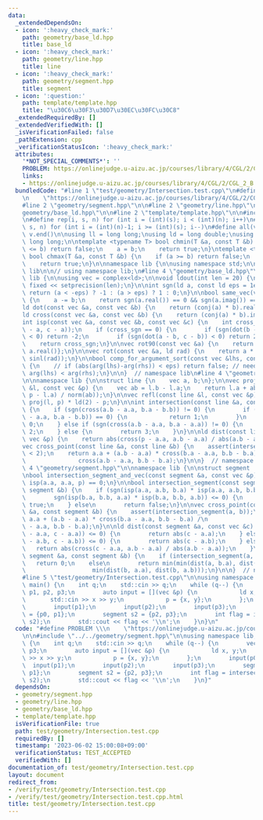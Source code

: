 ```yaml
---
data:
  _extendedDependsOn:
  - icon: ':heavy_check_mark:'
    path: geometry/base_ld.hpp
    title: base_ld
  - icon: ':heavy_check_mark:'
    path: geometry/line.hpp
    title: line
  - icon: ':heavy_check_mark:'
    path: geometry/segment.hpp
    title: segment
  - icon: ':question:'
    path: template/template.hpp
    title: "\u30C6\u30F3\u30D7\u30EC\u30FC\u30C8"
  _extendedRequiredBy: []
  _extendedVerifiedWith: []
  _isVerificationFailed: false
  _pathExtension: cpp
  _verificationStatusIcon: ':heavy_check_mark:'
  attributes:
    '*NOT_SPECIAL_COMMENTS*': ''
    PROBLEM: https://onlinejudge.u-aizu.ac.jp/courses/library/4/CGL/2/CGL_2_B
    links:
    - https://onlinejudge.u-aizu.ac.jp/courses/library/4/CGL/2/CGL_2_B
  bundledCode: "#line 1 \"test/geometry/Intersection.test.cpp\"\n#define PROBLEM \\\
    \n    \"https://onlinejudge.u-aizu.ac.jp/courses/library/4/CGL/2/CGL_2_B\"\n\n\
    #line 2 \"geometry/segment.hpp\"\n\n#line 2 \"geometry/line.hpp\"\n\n#line 2 \"\
    geometry/base_ld.hpp\"\n\n#line 2 \"template/template.hpp\"\n\n#include <bits/stdc++.h>\n\
    \n#define rep(i, s, n) for (int i = (int)(s); i < (int)(n); i++)\n#define rrep(i,\
    \ s, n) for (int i = (int)(n)-1; i >= (int)(s); i--)\n#define all(v) v.begin(),\
    \ v.end()\n\nusing ll = long long;\nusing ld = long double;\nusing ull = unsigned\
    \ long long;\n\ntemplate <typename T> bool chmin(T &a, const T &b) {\n    if (a\
    \ <= b) return false;\n    a = b;\n    return true;\n}\ntemplate <typename T>\
    \ bool chmax(T &a, const T &b) {\n    if (a >= b) return false;\n    a = b;\n\
    \    return true;\n}\n\nnamespace lib {\n\nusing namespace std;\n\n}  // namespace\
    \ lib\n\n// using namespace lib;\n#line 4 \"geometry/base_ld.hpp\"\n\nnamespace\
    \ lib {\n\nusing vec = complex<ld>;\n\nvoid ldout(int len = 20) {\n    cout <<\
    \ fixed << setprecision(len);\n}\n\nint sgn(ld a, const ld eps = 1e-7) {\n   \
    \ return (a < -eps) ? -1 : (a > eps) ? 1 : 0;\n}\n\nbool same_vec(vec a, vec b)\
    \ {\n    a -= b;\n    return sgn(a.real()) == 0 && sgn(a.imag()) == 0;\n}\n\n\
    ld dot(const vec &a, const vec &b) {\n    return (conj(a) * b).real();\n}\n\n\
    ld cross(const vec &a, const vec &b) {\n    return (conj(a) * b).imag();\n}\n\n\
    int isp(const vec &a, const vec &b, const vec &c) {\n    int cross_sgn = sgn(cross(b\
    \ - a, c - a));\n    if (cross_sgn == 0) {\n        if (sgn(dot(b - a, c - a))\
    \ < 0) return -2;\n        if (sgn(dot(a - b, c - b)) < 0) return 2;\n    }\n\
    \    return cross_sgn;\n}\n\nvec rot90(const vec &a) {\n    return {-a.imag(),\
    \ a.real()};\n}\n\nvec rot(const vec &a, ld rad) {\n    return a * vec(cosl(rad),\
    \ sinl(rad));\n}\n\nbool comp_for_argument_sort(const vec &lhs, const vec &rhs)\
    \ {\n    // if (abs(arg(lhs)-arg(rhs)) < eps) return false; // need ?\n    return\
    \ arg(lhs) < arg(rhs);\n}\n\n}  // namespace lib\n#line 4 \"geometry/line.hpp\"\
    \n\nnamespace lib {\n\nstruct line {\n    vec a, b;\n};\n\nvec proj(const line\
    \ &l, const vec &p) {\n    vec ab = l.b - l.a;\n    return l.a + ab * (dot(ab,\
    \ p - l.a) / norm(ab));\n}\n\nvec refl(const line &l, const vec &p) {\n    return\
    \ proj(l, p) * ld(2) - p;\n}\n\nint intersection(const line &a, const line &b)\
    \ {\n    if (sgn(cross(a.b - a.a, b.a - b.b)) != 0) {\n        if (sgn(dot(a.b\
    \ - a.a, b.a - b.b)) == 0) {\n            return 1;\n        }\n        return\
    \ 0;\n    } else if (sgn(cross(a.b - a.a, b.a - a.a)) != 0) {\n        return\
    \ 2;\n    } else {\n        return 3;\n    }\n}\n\nld dist(const line &a, const\
    \ vec &p) {\n    return abs(cross(p - a.a, a.b - a.a) / abs(a.b - a.a));\n}\n\n\
    vec cross_point(const line &a, const line &b) {\n    assert(intersection(a, b)\
    \ < 2);\n    return a.a + (a.b - a.a) * cross(b.a - a.a, b.b - b.a) /\n      \
    \               cross(a.b - a.a, b.b - b.a);\n}\n\n}  // namespace lib\n#line\
    \ 4 \"geometry/segment.hpp\"\n\nnamespace lib {\n\nstruct segment : line {};\n\
    \nbool intersection_segment_and_vec(const segment &a, const vec &p) {\n    return\
    \ isp(a.a, a.a, p) == 0;\n}\n\nbool intersection_segment(const segment &a, const\
    \ segment &b) {\n    if (sgn(isp(a.a, a.b, b.a) * isp(a.a, a.b, b.b)) <= 0 &&\n\
    \        sgn(isp(b.a, b.b, a.a) * isp(b.a, b.b, a.b)) <= 0) {\n        return\
    \ true;\n    } else\n        return false;\n}\n\nvec cross_point(const segment\
    \ &a, const segment &b) {\n    assert(intersection_segment(a, b));\n    return\
    \ a.a + (a.b - a.a) * cross(b.a - a.a, b.b - b.a) /\n                     cross(a.b\
    \ - a.a, b.b - b.a);\n}\n\nld dist(const segment &a, const vec &c) {\n    if (sgn(dot(a.b\
    \ - a.a, c - a.a)) <= 0) {\n        return abs(c - a.a);\n    } else if (sgn(dot(a.a\
    \ - a.b, c - a.b)) <= 0) {\n        return abs(c - a.b);\n    } else {\n     \
    \   return abs(cross(c - a.a, a.b - a.a) / abs(a.b - a.a));\n    }\n}\n\nld dist(const\
    \ segment &a, const segment &b) {\n    if (intersection_segment(a, b))\n     \
    \   return 0;\n    else\n        return min(min(dist(a, b.a), dist(a, b.b)),\n\
    \                   min(dist(b, a.a), dist(b, a.b)));\n}\n\n}  // namespace lib\n\
    #line 5 \"test/geometry/Intersection.test.cpp\"\n\nusing namespace lib;\n\nint\
    \ main() {\n    int q;\n    std::cin >> q;\n    while (q--) {\n        vec p0,\
    \ p1, p2, p3;\n        auto input = [](vec &p) {\n            ld x, y;\n     \
    \       std::cin >> x >> y;\n            p = {x, y};\n        };\n        input(p0);\n\
    \        input(p1);\n        input(p2);\n        input(p3);\n        segment s1\
    \ = {p0, p1};\n        segment s2 = {p2, p3};\n        int flag = intersection_segment(s1,\
    \ s2);\n        std::cout << flag << '\\n';\n    }\n}\n"
  code: "#define PROBLEM \\\n    \"https://onlinejudge.u-aizu.ac.jp/courses/library/4/CGL/2/CGL_2_B\"\
    \n\n#include \"../../geometry/segment.hpp\"\n\nusing namespace lib;\n\nint main()\
    \ {\n    int q;\n    std::cin >> q;\n    while (q--) {\n        vec p0, p1, p2,\
    \ p3;\n        auto input = [](vec &p) {\n            ld x, y;\n            std::cin\
    \ >> x >> y;\n            p = {x, y};\n        };\n        input(p0);\n      \
    \  input(p1);\n        input(p2);\n        input(p3);\n        segment s1 = {p0,\
    \ p1};\n        segment s2 = {p2, p3};\n        int flag = intersection_segment(s1,\
    \ s2);\n        std::cout << flag << '\\n';\n    }\n}"
  dependsOn:
  - geometry/segment.hpp
  - geometry/line.hpp
  - geometry/base_ld.hpp
  - template/template.hpp
  isVerificationFile: true
  path: test/geometry/Intersection.test.cpp
  requiredBy: []
  timestamp: '2023-06-02 15:00:08+09:00'
  verificationStatus: TEST_ACCEPTED
  verifiedWith: []
documentation_of: test/geometry/Intersection.test.cpp
layout: document
redirect_from:
- /verify/test/geometry/Intersection.test.cpp
- /verify/test/geometry/Intersection.test.cpp.html
title: test/geometry/Intersection.test.cpp
---
```

